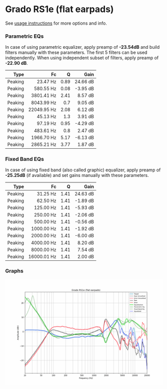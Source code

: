 # Grado RS1e (flat earpads)
See [usage instructions](https://github.com/jaakkopasanen/AutoEq#usage) for more options and info.

### Parametric EQs
In case of using parametric equalizer, apply preamp of **-23.54dB** and build filters manually
with these parameters. The first 5 filters can be used independently.
When using independent subset of filters, apply preamp of **-22.90 dB**.

| Type    | Fc          |    Q | Gain     |
|--------:|------------:|-----:|---------:|
| Peaking | 23.47 Hz    | 0.89 | 24.66 dB |
| Peaking | 580.55 Hz   | 0.08 | -3.95 dB |
| Peaking | 3801.41 Hz  | 2.41 | 8.57 dB  |
| Peaking | 8043.99 Hz  | 0.7  | 9.05 dB  |
| Peaking | 22049.95 Hz | 2.08 | 6.12 dB  |
| Peaking | 45.13 Hz    | 1.3  | 3.91 dB  |
| Peaking | 97.19 Hz    | 0.95 | -4.29 dB |
| Peaking | 483.61 Hz   | 0.8  | 2.47 dB  |
| Peaking | 1966.70 Hz  | 5.17 | -6.13 dB |
| Peaking | 2865.21 Hz  | 3.77 | 1.87 dB  |

### Fixed Band EQs
In case of using fixed band (also called graphic) equalizer, apply preamp of **-25.25dB**
(if available) and set gains manually with these parameters.

| Type    | Fc          |    Q | Gain     |
|--------:|------------:|-----:|---------:|
| Peaking | 31.25 Hz    | 1.41 | 24.63 dB |
| Peaking | 62.50 Hz    | 1.41 | -1.89 dB |
| Peaking | 125.00 Hz   | 1.41 | -5.93 dB |
| Peaking | 250.00 Hz   | 1.41 | -2.06 dB |
| Peaking | 500.00 Hz   | 1.41 | -0.56 dB |
| Peaking | 1000.00 Hz  | 1.41 | -1.92 dB |
| Peaking | 2000.00 Hz  | 1.41 | -6.00 dB |
| Peaking | 4000.00 Hz  | 1.41 | 8.20 dB  |
| Peaking | 8000.00 Hz  | 1.41 | 7.54 dB  |
| Peaking | 16000.01 Hz | 1.41 | 2.00 dB  |

### Graphs
![](./Grado%20RS1e%20(flat%20earpads).png)